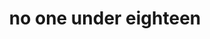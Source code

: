 ---
layout: smileys&emotion
title: no one under eighteen
emoji: no_one_under_eighteen
permalink: 🔞.html
image: assets/img/3moji/no_one_under_eighteen.png
---